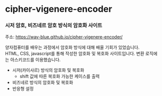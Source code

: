 # cipher-vigenere-encoder
### 시저 암호, 비즈네르 암호 방식의 암호화 사이트
주소: https://wav-blue.github.io/cipher-vigenere-encoder/
<br>

양자컴퓨터를 배우는 과정에서 암호화 방식에 대해 배울 기회가 있었습니다.<br>
HTML, CSS, javascript를 통해 작성한 암호화 및 복호화 사이트입니다.
변환 로직에는 아스키코드를 이용했습니다.

- 시저(카이사르) 방식의 암호화 및 복호화
  - shift 값에 따른 복호화 가능한 케이스를 출력
- 비즈네르 방식의 암호화 및 복호화
- 반응형 설정
